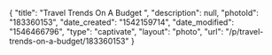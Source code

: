 {
    "title": "Travel Trends On A Budget ",
    "description": null,
    "photoId": "183360153",
    "date_created": "1542159714",
    "date_modified": "1546466796",
    "type": "captivate",
    "layout": "photo",
    "url": "\/p\/travel-trends-on-a-budget\/183360153"
}